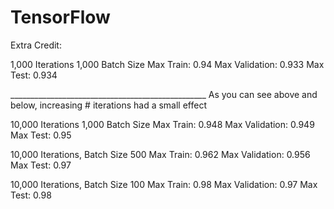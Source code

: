 # TensorFlow

Extra Credit:


1,000 Iterations
1,000 Batch Size
Max Train: 0.94
Max Validation: 0.933
Max Test: 0.934

_________________________________________________ As you can see above and below, increasing # iterations had a small effect

10,000 Iterations
1,000 Batch Size
Max Train: 0.948
Max Validation: 0.949
Max Test: 0.95


10,000 Iterations, Batch Size 500
Max Train: 0.962
Max Validation: 0.956
Max Test: 0.97

10,000 Iterations, Batch Size 100
Max Train: 0.98
Max Validation: 0.97
Max Test: 0.98

